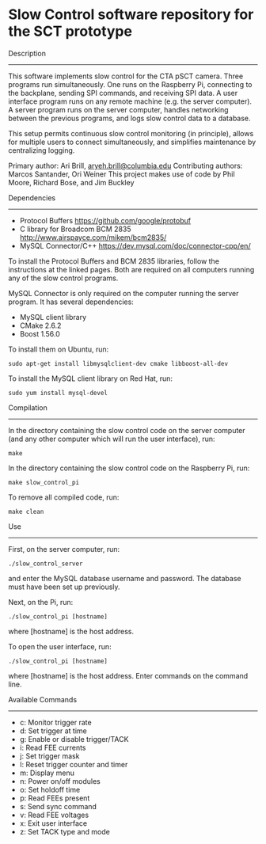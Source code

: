 Slow Control software repository for the SCT prototype
======================================================

Description
___________

This software implements slow control for the CTA pSCT camera. Three programs run simultaneously. One runs on the Raspberry Pi, connecting to the backplane, sending SPI commands, and receiving SPI data. A user interface program runs on any remote machine (e.g. the server computer). A server program runs on the server computer, handles networking between the previous programs, and logs slow control data to a database.

This setup permits continuous slow control monitoring (in principle), allows for multiple users to connect simultaneously, and simplifies maintenance by centralizing logging.

Primary author: Ari Brill, aryeh.brill@columbia.edu
Contributing authors: Marcos Santander, Ori Weiner
This project makes use of code by Phil Moore, Richard Bose, and Jim Buckley

Dependencies
____________

- Protocol Buffers https://github.com/google/protobuf
- C library for Broadcom BCM 2835 http://www.airspayce.com/mikem/bcm2835/
- MySQL Connector/C++ https://dev.mysql.com/doc/connector-cpp/en/

To install the Protocol Buffers and BCM 2835 libraries, follow the instructions at the linked pages. Both are required on all computers running any of the slow control programs.

MySQL Connector is only required on the computer running the server program. It has several dependencies:

- MySQL client library
- CMake 2.6.2
- Boost 1.56.0

To install them on Ubuntu, run:
    
    sudo apt-get install libmysqlclient-dev cmake libboost-all-dev

To install the MySQL client library on Red Hat, run:
    
    sudo yum install mysql-devel

Compilation
___________

In the directory containing the slow control code on the server computer (and any other computer which will run the user interface), run:
    
    make

In the directory containing the slow control code on the Raspberry Pi, run:

    make slow_control_pi

To remove all compiled code, run:

    make clean

Use
___

First, on the server computer, run:

    ./slow_control_server

and enter the MySQL database username and password. The database must have been set up previously.

Next, on the Pi, run:

    ./slow_control_pi [hostname]

where [hostname] is the host address.

To open the user interface, run:

    ./slow_control_pi [hostname]

where [hostname] is the host address. Enter commands on the command line.

Available Commands
__________________

- c: Monitor trigger rate 
- d: Set trigger at time
- g: Enable or disable trigger/TACK
- i: Read FEE currents
- j: Set trigger mask
- l: Reset trigger counter and timer
- m: Display menu
- n: Power on/off modules
- o: Set holdoff time
- p: Read FEEs present
- s: Send sync command
- v: Read FEE voltages
- x: Exit user interface
- z: Set TACK type and mode
